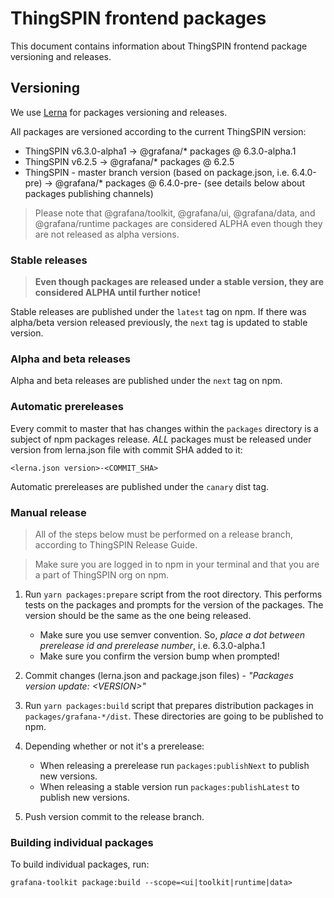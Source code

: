 # ThingSPIN frontend packages

This document contains information about ThingSPIN frontend package versioning and releases.

## Versioning
We use [Lerna](https://github.com/lerna/lerna) for packages versioning and releases.

All packages are versioned according to the current ThingSPIN version:
- ThingSPIN v6.3.0-alpha1 -> @grafana/* packages @ 6.3.0-alpha.1
- ThingSPIN v6.2.5 -> @grafana/* packages @ 6.2.5
- ThingSPIN - master branch version (based on package.json, i.e. 6.4.0-pre) -> @grafana/* packages @ 6.4.0-pre-<COMMIT-SHA> (see details below about packages publishing channels)

> Please note that @grafana/toolkit, @grafana/ui, @grafana/data, and @grafana/runtime packages are considered ALPHA even though they are not released as alpha versions.

### Stable releases
> **Even though packages are released under a stable version, they are considered ALPHA until further notice!**

Stable releases are published under the `latest` tag on npm. If there was alpha/beta version released previously, the `next` tag is updated to stable version.

### Alpha and beta releases
Alpha and beta releases are published under the `next` tag on npm.

### Automatic prereleases
Every commit to master that has changes within the `packages` directory is a subject of npm packages release. *ALL* packages must be released under version from lerna.json file with commit SHA added to it:

```
<lerna.json version>-<COMMIT_SHA>
```

Automatic prereleases are published under the `canary` dist tag.

### Manual release

> All of the steps below must be performed on a release branch, according to ThingSPIN Release Guide.

> Make sure you are logged in to npm in your terminal and that you are a part of ThingSPIN org on npm.

1. Run `yarn packages:prepare` script from the root directory. This performs tests on the packages and prompts for the version of the packages. The version should be the same as the one being released.
   - Make sure you use semver convention. So, *place a dot between prerelease id and prerelease number*, i.e. 6.3.0-alpha.1
   - Make sure you confirm the version bump when prompted!
2. Commit changes (lerna.json and package.json files) - *"Packages version update: \<VERSION\>"*
3. Run `yarn packages:build` script that prepares distribution packages in `packages/grafana-*/dist`. These directories are going to be published to npm.
4. Depending whether or not it's a prerelease:
   - When releasing a prerelease run `packages:publishNext` to publish new versions.
   - When releasing a stable version run `packages:publishLatest` to publish new versions.

5. Push version commit to the release branch.

### Building individual packages
To build individual packages, run:

```
grafana-toolkit package:build --scope=<ui|toolkit|runtime|data>
```
